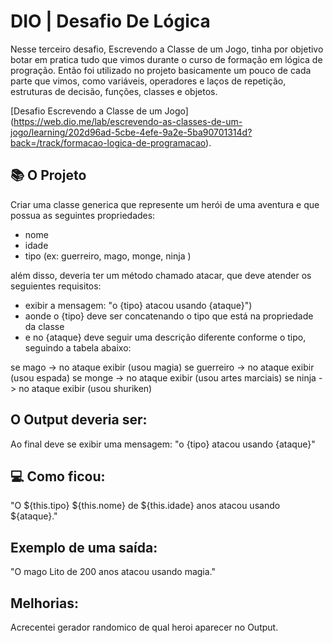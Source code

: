 # DIO | Desafio De Lógica

Nesse terceiro desafio, Escrevendo a Classe de um Jogo, tinha por objetivo botar em pratica tudo que vimos durante o curso de formação em lógica de progração. Então foi utilizado no projeto basicamente um pouco de cada parte que vimos, como variáveis, operadores e laços de repetição, estruturas de decisão, funções, classes e objetos.

[Desafio Escrevendo a Classe de um Jogo] (https://web.dio.me/lab/escrevendo-as-classes-de-um-jogo/learning/202d96ad-5cbe-4efe-9a2e-5ba90701314d?back=/track/formacao-logica-de-programacao).

## 📚 O Projeto

Criar uma classe generica que represente um herói de uma aventura e que possua as seguintes propriedades:

- nome
- idade
- tipo (ex: guerreiro, mago, monge, ninja )

além disso, deveria ter um método chamado atacar, que deve atender os seguientes requisitos:

- exibir a mensagem: "o {tipo} atacou usando {ataque}")
- aonde o {tipo} deve ser concatenando o tipo que está na propriedade da classe
- e no {ataque} deve seguir uma descrição diferente conforme o tipo, seguindo a tabela abaixo:

se mago -> no ataque exibir (usou magia)
se guerreiro -> no ataque exibir (usou espada)
se monge -> no ataque exibir (usou artes marciais)
se ninja -> no ataque exibir (usou shuriken)

## O Output deveria ser:

Ao final deve se exibir uma mensagem: "o {tipo} atacou usando {ataque}"

## 💻 Como ficou:

"O ${this.tipo} ${this.nome} de ${this.idade} anos atacou usando ${ataque}."

## Exemplo de uma saída:

"O mago Lito de 200 anos atacou usando magia."

## Melhorias:

Acrecentei gerador randomico de qual heroi aparecer no Output.
